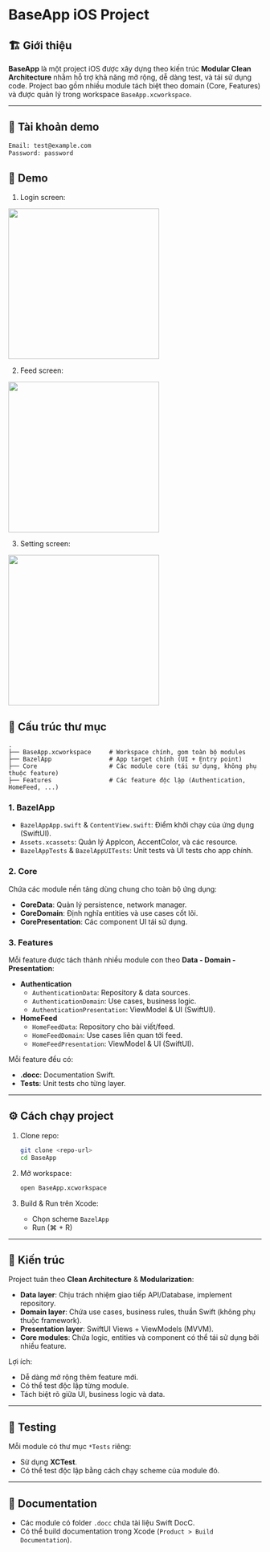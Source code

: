 # BaseApp iOS Project

## 🏗 Giới thiệu

**BaseApp** là một project iOS được xây dựng theo kiến trúc **Modular Clean Architecture** nhằm hỗ trợ khả năng mở rộng, dễ dàng test, và tái sử dụng code.
Project bao gồm nhiều module tách biệt theo domain (Core, Features) và được quản lý trong workspace `BaseApp.xcworkspace`.

---


## 🔑 Tài khoản demo
```bash
Email: test@example.com
Password: password
```

## 📸 Demo

1. Login screen:

<img src="demo-images/1.png" width="300" />

2. Feed screen:

<img src="demo-images/2.png" width="300" />

3. Setting screen:

<img src="demo-images/3.png" width="300" />

## 📂 Cấu trúc thư mục

```
.
├── BaseApp.xcworkspace     # Workspace chính, gom toàn bộ modules
├── BazelApp                # App target chính (UI + Entry point)
├── Core                    # Các module core (tái sử dụng, không phụ thuộc feature)
├── Features                # Các feature độc lập (Authentication, HomeFeed, ...)
```

### 1. **BazelApp**
- `BazelAppApp.swift` & `ContentView.swift`: Điểm khởi chạy của ứng dụng (SwiftUI).
- `Assets.xcassets`: Quản lý AppIcon, AccentColor, và các resource.
- `BazelAppTests` & `BazelAppUITests`: Unit tests và UI tests cho app chính.

### 2. **Core**
Chứa các module nền tảng dùng chung cho toàn bộ ứng dụng:
- **CoreData**: Quản lý persistence, network manager.
- **CoreDomain**: Định nghĩa entities và use cases cốt lõi.
- **CorePresentation**: Các component UI tái sử dụng.

### 3. **Features**
Mỗi feature được tách thành nhiều module con theo **Data - Domain - Presentation**:
- **Authentication**
  - `AuthenticationData`: Repository & data sources.
  - `AuthenticationDomain`: Use cases, business logic.
  - `AuthenticationPresentation`: ViewModel & UI (SwiftUI).
- **HomeFeed**
  - `HomeFeedData`: Repository cho bài viết/feed.
  - `HomeFeedDomain`: Use cases liên quan tới feed.
  - `HomeFeedPresentation`: ViewModel & UI (SwiftUI).

Mỗi feature đều có:
- **.docc**: Documentation Swift.
- **Tests**: Unit tests cho từng layer.

---

## ⚙️ Cách chạy project

1. Clone repo:
   ```bash
   git clone <repo-url>
   cd BaseApp
   ```

2. Mở workspace:
   ```bash
   open BaseApp.xcworkspace
   ```

3. Build & Run trên Xcode:
   - Chọn scheme `BazelApp`
   - Run (⌘ + R)

---

## 🧩 Kiến trúc

Project tuân theo **Clean Architecture** & **Modularization**:

- **Data layer**: Chịu trách nhiệm giao tiếp API/Database, implement repository.
- **Domain layer**: Chứa use cases, business rules, thuần Swift (không phụ thuộc framework).
- **Presentation layer**: SwiftUI Views + ViewModels (MVVM).
- **Core modules**: Chứa logic, entities và component có thể tái sử dụng bởi nhiều feature.

Lợi ích:
- Dễ dàng mở rộng thêm feature mới.
- Có thể test độc lập từng module.
- Tách biệt rõ giữa UI, business logic và data.

---

## 🧪 Testing

Mỗi module có thư mục `*Tests` riêng:
- Sử dụng **XCTest**.
- Có thể test độc lập bằng cách chạy scheme của module đó.

---

## 📖 Documentation

- Các module có folder `.docc` chứa tài liệu Swift DocC.
- Có thể build documentation trong Xcode (`Product > Build Documentation`).
